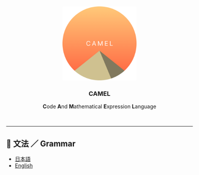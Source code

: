 <div align="center">
    <br>
    <img src="camel.png" width="200">
    <br>
    <h3><b>CAMEL</b></h3>
    <p><b>C</b>ode <b>A</b>nd <b>M</b>athematical <b>E</b>xpression <b>L</b>anguage</p>
    <br>
</div>
<hr>

## 📕 文法 ／ Grammar
<ul>
    <li>
        <a href="ja.grammar.md">日本語</a>  
    </li>
    <li>
        <a href="en.grammar.md">English</a>
    </li>
</ul>

## 